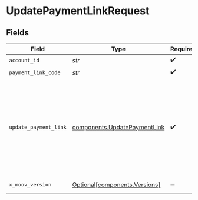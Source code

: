 # UpdatePaymentLinkRequest


## Fields

| Field                                                                                                             | Type                                                                                                              | Required                                                                                                          | Description                                                                                                       | Example                                                                                                           |
| ----------------------------------------------------------------------------------------------------------------- | ----------------------------------------------------------------------------------------------------------------- | ----------------------------------------------------------------------------------------------------------------- | ----------------------------------------------------------------------------------------------------------------- | ----------------------------------------------------------------------------------------------------------------- |
| `account_id`                                                                                                      | *str*                                                                                                             | :heavy_check_mark:                                                                                                | N/A                                                                                                               |                                                                                                                   |
| `payment_link_code`                                                                                               | *str*                                                                                                             | :heavy_check_mark:                                                                                                | N/A                                                                                                               | uc7ZYKrMhi                                                                                                        |
| `update_payment_link`                                                                                             | [components.UpdatePaymentLink](../../models/components/updatepaymentlink.md)                                      | :heavy_check_mark:                                                                                                | N/A                                                                                                               | {<br/>"amount": {<br/>"currency": "USD",<br/>"value": 12099<br/>},<br/>"customer": {<br/>"requirePhone": true,<br/>"requireAddress": true<br/>}<br/>} |
| `x_moov_version`                                                                                                  | [Optional[components.Versions]](../../models/components/versions.md)                                              | :heavy_minus_sign:                                                                                                | Specify an API version.                                                                                           |                                                                                                                   |